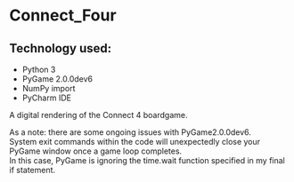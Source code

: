 # Connect_Four

## Technology used: 
* Python 3
* PyGame 2.0.0dev6
* NumPy import
* PyCharm IDE

A digital rendering of the Connect 4 boardgame. 

As a note: there are some ongoing issues with PyGame2.0.0dev6.  
System exit commands within the code will unexpectedly close your PyGame window once a game loop completes.  
In this case, PyGame is ignoring the time.wait function specified in my final if statement.  
